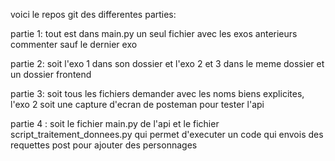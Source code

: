 voici le repos git des differentes parties:

partie 1: tout est dans main.py un seul fichier avec les exos anterieurs commenter sauf le dernier exo


partie 2: soit l'exo 1 dans son dossier et l'exo 2 et 3 dans le meme dossier et un dossier frontend

partie 3: soit tous les fichiers demander avec les noms biens explicites, l'exo 2 soit une capture d'ecran de posteman pour tester l'api

partie 4 : soit le fichier main.py de l'api et le fichier script_traitement_donnees.py qui permet d'executer un code qui envois des requettes post pour ajouter des personnages
